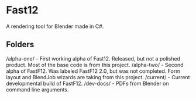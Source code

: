 Fast12
=============
A rendering tool for Blender made in C#.

Folders
-------
/alpha-one/ - First working alpha of Fast12. Released, but not a polished product. Most of the base code is from this project.
/alpha-two/ - Second alpha of FastF12. Was labeled FastF12 2.0, but was not completed. Form layout and BlendJob wizards are taking from this project.
/current/ - Current developmental build of FastF12. 
/dev-docs/ - PDFs from Blender on command line arguments. 